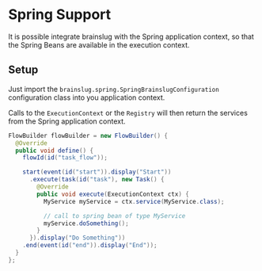 # Spring Support

It is possible integrate brainslug with the Spring application context, so that the Spring Beans
are available in the execution context.

## Setup

Just import the `brainslug.spring.SpringBrainslugConfiguration` configuration class into you application context.

Calls to the `ExecutionContext` or the `Registry` will then return the services from the Spring application context.

```java
FlowBuilder flowBuilder = new FlowBuilder() {
  @Override
  public void define() {
    flowId(id("task_flow"));

    start(event(id("start")).display("Start"))
      .execute(task(id("task"), new Task() {
        @Override
        public void execute(ExecutionContext ctx) {
          MyService myService = ctx.service(MyService.class);

          // call to spring bean of type MyService
          myService.doSomething();
        }
      }).display("Do Something"))
    .end(event(id("end")).display("End"));
  }
};
```



